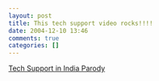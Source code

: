 ```yaml
---
layout: post
title: This tech support video rocks!!!!
date: 2004-12-10 13:46
comments: true
categories: []
---
```

<a href="http://www.illwillpress.com/tech.html">Tech Support in India Parody</a>
